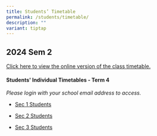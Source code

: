 ```yaml
---
title: Students’ Timetable
permalink: /students/timetable/
description: ""
variant: tiptap
---
```

<h2>2024 Sem 2</h2>
<p></p>
<p></p>
<p><a href="https://yishunsec.edupage.org/timetable/view.php" rel="noopener noreferrer nofollow" target="_blank">Click here to view the online version of the class timetable.</a>
</p>
<p></p>
<h4>Students' Individual Timetables - Term 4</h4>
<p><em>Please login with your school email address to access.</em>
</p>
<ul data-tight="true" class="tight">
<li>
<p><a href="https://drive.google.com/drive/folders/1-rVVLlli-6Ajt5MsYbKsqw2v51lgUYeL?usp=drive_link" rel="noopener noreferrer nofollow" target="_blank">Sec 1 Students</a>
</p>
</li>
<li>
<p><a href="https://drive.google.com/drive/folders/1CEGcesTQc9D9tMDjHHvwup5oVP8O87nZ?usp=drive_link" rel="noopener noreferrer nofollow" target="_blank">Sec 2 Students</a>
</p>
</li>
<li>
<p><a href="https://drive.google.com/drive/folders/1rkvWH3VAC8dotLScMBvp7wxnDH7n-BFo?usp=drive_link" rel="noopener noreferrer nofollow" target="_blank">Sec 3 Students</a>
</p>
</li>
</ul>
<p></p>
<p></p>